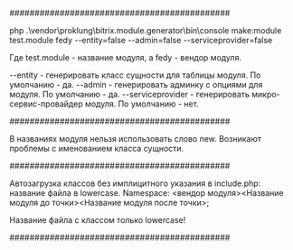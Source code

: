 ############################################

php .\vendor\proklung\bitrix.module.generator\bin\console make:module test.module fedy --entity=false --admin=false --serviceprovider=false

Где test.module - название модуля, а fedy - вендор модуля.

--entity - генерировать класс сущности для таблицы модуля. По умолчанию - да.
--admin  - генерировать админку с опциями для модуля. По умолчанию - да.
--serviceprovider - генерировать микро-сервис-провайдер модуля. По умолчанию - нет.

############################################

В названиях модуля нельзя использовать слово new. Возникают проблемы с именованием класса сущности.

############################################

Автозагрузка классов без имплицитного указания в include.php: название файла в lowercase.
Namespace: <вендор модуля>\<Название модуля до точки>\<Название модуля после точки>; 

Название файла с классом только lowercase!

############################################